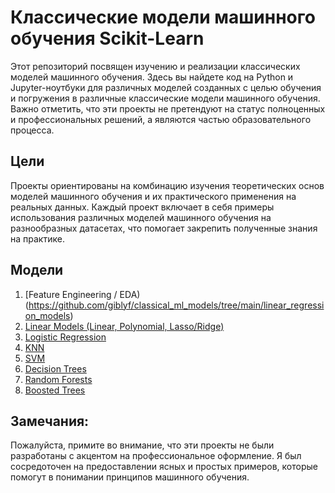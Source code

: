 # Классические модели машинного обучения Scikit-Learn
Этот репозиторий посвящен изучению и реализации классических моделей машинного обучения. 
Здесь вы найдете код на Python и Jupyter-ноутбуки для различных моделей созданных с целью обучения и погружения в различные классические модели машинного обучения.  
Важно отметить, что эти проекты не претендуют на статус полноценных и профессиональных решений, а являются частью образовательного процесса.

## Цели
Проекты ориентированы на комбинацию изучения теоретических основ моделей машинного обучения и их практического применения на реальных данных.
Каждый проект включает в себя примеры использования различных моделей машинного обучения на разнообразных датасетах, что помогает закрепить полученные знания на практике.

## Модели
1. [Feature Engineering / EDA)(https://github.com/giblyf/classical_ml_models/tree/main/linear_regression_models)
2. [Linear Models (Linear, Polynomial, Lasso/Ridge)]()
3. [Logistic Regression](https://github.com/giblyf/classical_ml_models/tree/main/logistic_regression)
4. [KNN](https://github.com/giblyf/classical_ml_models/tree/main/knn)
5. [SVM](https://github.com/giblyf/classical_ml_models/tree/main/svm)
6. [Decision Trees](https://github.com/giblyf/classical_ml_models/tree/main/decision_trees)
7. [Random Forests](https://github.com/giblyf/classical_ml_models/tree/main/random_forests)
8. [Boosted Trees](https://github.com/giblyf/classical_ml_models/tree/main/boosted_trees)


## Замечания:  
Пожалуйста, примите во внимание, что эти проекты не были разработаны с акцентом на профессиональное оформление. 
Я был сосредоточен на предоставлении ясных и простых примеров, которые помогут в понимании принципов машинного обучения.
